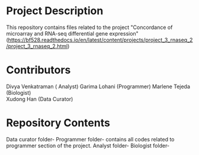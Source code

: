 # Project Description

This repository contains files related to the project "Concordance of microarray and RNA-seq differential gene expression"
(https://bf528.readthedocs.io/en/latest/content/projects/project_3_rnaseq_2/project_3_rnaseq_2.html)


# Contributors

Divya Venkatraman ( Analyst) 
Garima Lohani (Programmer) 
Marlene Tejeda (Biologist)  
Xudong Han (Data Curator)


# Repository Contents
Data curator folder-
Programmer folder- contains all codes related to programmer section of the project.
Analyst folder-
Biologist folder-
